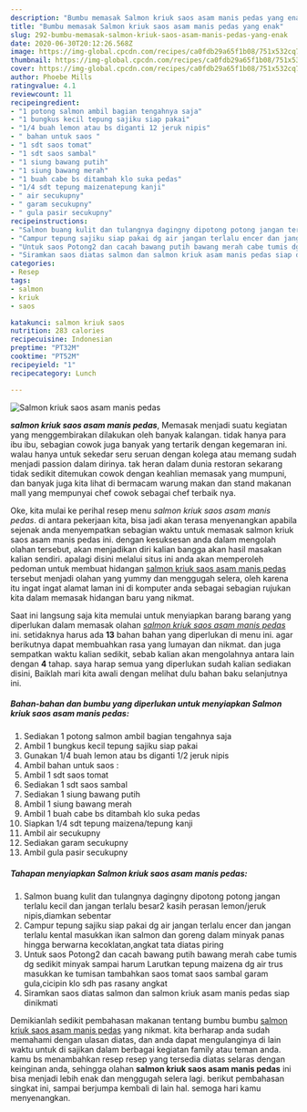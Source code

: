 ```yaml
---
description: "Bumbu memasak Salmon kriuk saos asam manis pedas yang enak"
title: "Bumbu memasak Salmon kriuk saos asam manis pedas yang enak"
slug: 292-bumbu-memasak-salmon-kriuk-saos-asam-manis-pedas-yang-enak
date: 2020-06-30T20:12:26.568Z
image: https://img-global.cpcdn.com/recipes/ca0fdb29a65f1b08/751x532cq70/salmon-kriuk-saos-asam-manis-pedas-foto-resep-utama.jpg
thumbnail: https://img-global.cpcdn.com/recipes/ca0fdb29a65f1b08/751x532cq70/salmon-kriuk-saos-asam-manis-pedas-foto-resep-utama.jpg
cover: https://img-global.cpcdn.com/recipes/ca0fdb29a65f1b08/751x532cq70/salmon-kriuk-saos-asam-manis-pedas-foto-resep-utama.jpg
author: Phoebe Mills
ratingvalue: 4.1
reviewcount: 11
recipeingredient:
- "1 potong salmon ambil bagian tengahnya saja"
- "1 bungkus kecil tepung sajiku siap pakai"
- "1/4 buah lemon atau bs diganti 12 jeruk nipis"
- " bahan untuk saos "
- "1 sdt saos tomat"
- "1 sdt saos sambal"
- "1 siung bawang putih"
- "1 siung bawang merah"
- "1 buah cabe bs ditambah klo suka pedas"
- "1/4 sdt tepung maizenatepung kanji"
- " air secukupny"
- " garam secukupny"
- " gula pasir secukupny"
recipeinstructions:
- "Salmon buang kulit dan tulangnya dagingny dipotong potong jangan terlalu kecil dan jangan terlalu besar2 kasih perasan lemon/jeruk nipis,diamkan sebentar"
- "Campur tepung sajiku siap pakai dg air jangan terlalu encer dan jangan terlalu kental masukkan ikan salmon dan goreng dalam minyak panas hingga berwarna kecoklatan,angkat tata diatas piring"
- "Untuk saos Potong2 dan cacah bawang putih bawang merah cabe tumis dg sedikit minyak sampai harum Larutkan tepung maizena dg air trus masukkan ke tumisan tambahkan saos tomat saos sambal garam gula,cicipin klo sdh pas rasany angkat"
- "Siramkan saos diatas salmon dan salmon kriuk asam manis pedas siap dinikmati"
categories:
- Resep
tags:
- salmon
- kriuk
- saos

katakunci: salmon kriuk saos 
nutrition: 283 calories
recipecuisine: Indonesian
preptime: "PT32M"
cooktime: "PT52M"
recipeyield: "1"
recipecategory: Lunch

---
```



![Salmon kriuk saos asam manis pedas](https://img-global.cpcdn.com/recipes/ca0fdb29a65f1b08/751x532cq70/salmon-kriuk-saos-asam-manis-pedas-foto-resep-utama.jpg)

<b><i>salmon kriuk saos asam manis pedas</i></b>, Memasak menjadi suatu kegiatan yang menggembirakan dilakukan oleh banyak kalangan. tidak hanya para ibu ibu, sebagian cowok juga banyak yang tertarik dengan kegemaran ini. walau hanya untuk sekedar seru seruan dengan kolega atau memang sudah menjadi passion dalam dirinya. tak heran dalam dunia restoran sekarang tidak sedikit ditemukan cowok dengan keahlian memasak yang mumpuni, dan banyak juga kita lihat di bermacam warung makan dan stand makanan mall yang mempunyai chef cowok sebagai chef terbaik nya.



Oke, kita mulai ke perihal resep menu <i>salmon kriuk saos asam manis pedas</i>. di antara pekerjaan kita, bisa jadi akan terasa menyenangkan apabila sejenak anda menyempatkan sebagian waktu untuk memasak salmon kriuk saos asam manis pedas ini. dengan kesuksesan anda dalam mengolah olahan tersebut, akan menjadikan diri kalian bangga akan hasil masakan kalian sendiri. apalagi disini melalui situs ini anda akan memperoleh pedoman untuk membuat hidangan <u>salmon kriuk saos asam manis pedas</u> tersebut menjadi olahan yang yummy dan menggugah selera, oleh karena itu ingat ingat alamat laman ini di komputer anda sebagai sebagian rujukan kita dalam memasak hidangan baru yang nikmat.


Saat ini langsung saja kita memulai untuk menyiapkan barang barang yang diperlukan dalam memasak olahan <u><i>salmon kriuk saos asam manis pedas</i></u> ini. setidaknya harus ada <b>13</b> bahan bahan yang diperlukan di menu ini. agar berikutnya dapat membuahkan rasa yang lumayan dan nikmat. dan juga sempatkan waktu kalian sedikit, sebab kalian akan mengolahnya antara lain dengan <b>4</b> tahap. saya harap semua yang diperlukan sudah kalian sediakan disini, Baiklah mari kita awali dengan melihat dulu bahan baku selanjutnya ini.

<!--inarticleads1-->

##### Bahan-bahan dan bumbu yang diperlukan untuk menyiapkan Salmon kriuk saos asam manis pedas:

1. Sediakan 1 potong salmon ambil bagian tengahnya saja
1. Ambil 1 bungkus kecil tepung sajiku siap pakai
1. Gunakan 1/4 buah lemon atau bs diganti 1/2 jeruk nipis
1. Ambil  bahan untuk saos :
1. Ambil 1 sdt saos tomat
1. Sediakan 1 sdt saos sambal
1. Sediakan 1 siung bawang putih
1. Ambil 1 siung bawang merah
1. Ambil 1 buah cabe bs ditambah klo suka pedas
1. Siapkan 1/4 sdt tepung maizena/tepung kanji
1. Ambil  air secukupny
1. Sediakan  garam secukupny
1. Ambil  gula pasir secukupny




<!--inarticleads2-->

##### Tahapan menyiapkan Salmon kriuk saos asam manis pedas:

1. Salmon buang kulit dan tulangnya dagingny dipotong potong jangan terlalu kecil dan jangan terlalu besar2 kasih perasan lemon/jeruk nipis,diamkan sebentar
1. Campur tepung sajiku siap pakai dg air jangan terlalu encer dan jangan terlalu kental masukkan ikan salmon dan goreng dalam minyak panas hingga berwarna kecoklatan,angkat tata diatas piring
1. Untuk saos Potong2 dan cacah bawang putih bawang merah cabe tumis dg sedikit minyak sampai harum Larutkan tepung maizena dg air trus masukkan ke tumisan tambahkan saos tomat saos sambal garam gula,cicipin klo sdh pas rasany angkat
1. Siramkan saos diatas salmon dan salmon kriuk asam manis pedas siap dinikmati




Demikianlah sedikit pembahasan makanan tentang bumbu bumbu <u>salmon kriuk saos asam manis pedas</u> yang nikmat. kita berharap anda sudah memahami dengan ulasan diatas, dan anda dapat mengulanginya di lain waktu untuk di sajikan dalam berbagai kegiatan family atau teman anda. kamu bs menambahkan resep resep yang tersedia diatas selaras dengan keinginan anda, sehingga olahan <b>salmon kriuk saos asam manis pedas</b> ini bisa menjadi lebih enak dan menggugah selera lagi. berikut pembahasan singkat ini, sampai berjumpa kembali di lain hal. semoga hari kamu menyenangkan.
